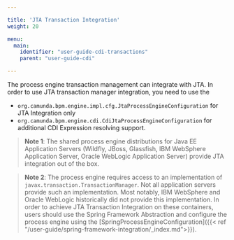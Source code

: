 ```yaml
---

title: 'JTA Transaction Integration'
weight: 20

menu:
  main:
    identifier: "user-guide-cdi-transactions"
    parent: "user-guide-cdi"

---
```


The process engine transaction management can integrate with JTA. In order to use JTA transaction
manager integration, you need to use the

* `org.camunda.bpm.engine.impl.cfg.JtaProcessEngineConfiguration` for JTA Integration only
* `org.camunda.bpm.engine.cdi.CdiJtaProcessEngineConfiguration` for additional CDI Expression
  resolving support.

> **Note 1**: The shared process engine distributions for Java EE Application Servers (Wildfly, JBoss,
> Glassfish, IBM WebSphere Application Server, Oracle WebLogic Application Server) provide JTA
> integration out of the box.

> **Note 2**: The process engine requires access to an implementation of
> `javax.transaction.TransactionManager`. Not all application servers provide such an
> implementation. Most notably, IBM WebSphere and Oracle WebLogic historically did not provide this
> implementation. In order to achieve JTA Transaction Integration on these containers, users should
> use the Spring Framework Abstraction and configure the process engine using the
> [SpringProcessEngineConfiguration]({{< ref "/user-guide/spring-framework-integration/_index.md">}}).
